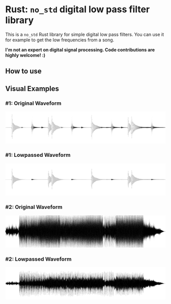 # Rust: `no_std` digital low pass filter library
This is a `no_std` Rust library for simple digital low pass filters. You can use it for example to 
get the low frequencies from a song.

**I'm not an expert on digital signal processing. Code contributions are highly welcome! :)**

## How to use

## Visual Examples
### #1: Original Waveform
![Example 1: Original Waveform of a short sample](sample1_waveform.png "Example 1: Original Waveform of a short sample")
### #1: Lowpassed Waveform
![Example 1: Lowpassed Waveform of a short sample](sample1_waveform_lowpassed.png "Example 1: Lowpassed Original Waveform of a short sample")
### #2: Original Waveform
![Example 1: Original Waveform of a song](song_waveform.png "Example 1: Original Waveform of a song")
### #2: Lowpassed Waveform
![Example 1: Lowpassed Waveform of a song](song_waveform_lowpassed.png "Example 1: Lowpassed Original Waveform of a song")




